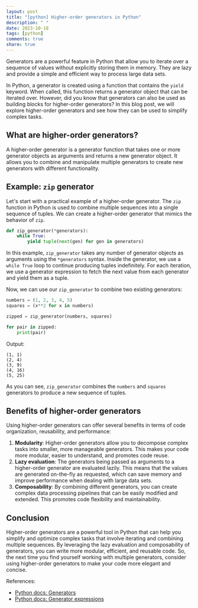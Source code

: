 ```yaml
---
layout: post
title: "[python] Higher-order generators in Python"
description: " "
date: 2023-10-18
tags: [python]
comments: true
share: true
---
```


Generators are a powerful feature in Python that allow you to iterate over a sequence of values without explicitly storing them in memory. They are lazy and provide a simple and efficient way to process large data sets.

In Python, a generator is created using a function that contains the `yield` keyword. When called, this function returns a generator object that can be iterated over. However, did you know that generators can also be used as building blocks for higher-order generators? In this blog post, we will explore higher-order generators and see how they can be used to simplify complex tasks.

## What are higher-order generators?

A higher-order generator is a generator function that takes one or more generator objects as arguments and returns a new generator object. It allows you to combine and manipulate multiple generators to create new generators with different functionality.

## Example: `zip` generator

Let's start with a practical example of a higher-order generator. The `zip` function in Python is used to combine multiple sequences into a single sequence of tuples. We can create a higher-order generator that mimics the behavior of `zip`.

```python
def zip_generator(*generators):
    while True:
        yield tuple(next(gen) for gen in generators)
```

In this example, `zip_generator` takes any number of generator objects as arguments using the `*generators` syntax. Inside the generator, we use a `while True` loop to continue producing tuples indefinitely. For each iteration, we use a generator expression to fetch the next value from each generator and yield them as a tuple.

Now, we can use our `zip_generator` to combine two existing generators:

```python
numbers = (1, 2, 3, 4, 5)
squares = (x**2 for x in numbers)

zipped = zip_generator(numbers, squares)

for pair in zipped:
    print(pair)
```

Output:
```
(1, 1)
(2, 4)
(3, 9)
(4, 16)
(5, 25)
```

As you can see, `zip_generator` combines the `numbers` and `squares` generators to produce a new sequence of tuples.

## Benefits of higher-order generators

Using higher-order generators can offer several benefits in terms of code organization, reusability, and performance:

1. **Modularity**: Higher-order generators allow you to decompose complex tasks into smaller, more manageable generators. This makes your code more modular, easier to understand, and promotes code reuse.
2. **Lazy evaluation**: The generators being passed as arguments to a higher-order generator are evaluated lazily. This means that the values are generated on-the-fly as requested, which can save memory and improve performance when dealing with large data sets.
3. **Composability**: By combining different generators, you can create complex data processing pipelines that can be easily modified and extended. This promotes code flexibility and maintainability.

## Conclusion

Higher-order generators are a powerful tool in Python that can help you simplify and optimize complex tasks that involve iterating and combining multiple sequences. By leveraging the lazy evaluation and composability of generators, you can write more modular, efficient, and reusable code. So, the next time you find yourself working with multiple generators, consider using higher-order generators to make your code more elegant and concise.

References:
- [Python docs: Generators](https://docs.python.org/3/tutorial/classes.html#generators)
- [Python docs: Generator expressions](https://docs.python.org/3/tutorial/classes.html#generator-expressions)